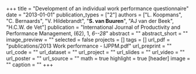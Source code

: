 +++
title = "Development of an individual work performance questionnaire"
date = "2013-01-01"
publication_types = ["2"]
authors = ["L. Koopmans", "C. Bernaards", "V. Hildebrandt", "**S. van Buuren**", "AJ van der Beek", "H.C.W. de Vet"]
publication = "International Journal of Productivity and Performance Management, (62), 1, _6--28_"
abstract = ""
abstract_short = ""
image_preview = ""
selected = false
projects = []
tags = []
url_pdf = "publications/2013 Work performance - IJPPM.pdf"
url_preprint = ""
url_code = ""
url_dataset = ""
url_project = ""
url_slides = ""
url_video = ""
url_poster = ""
url_source = ""
math = true
highlight = true
[header]
image = ""
caption = ""
+++
